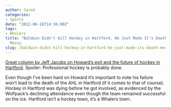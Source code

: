 ```yaml
---
author: Jared
categories:
- Sports
date: "2012-06-26T14:36:00Z"
tags:
- Whalers
title: "Baldwin Didn't Kill Hockey in Hartford, He Just Made It's Death"
  Messy
slug: /baldwin-didnt-kill-hockey-in-hartford-he-just-made-its-death-messy/
---
```

[Great column by Jeff Jacobs on Howard’s exit and the future of hockey in Hartford](https://www.courant.com/sports/hockey/hc-xpm-2012-06-27-hc-jacobs-howard-baldwin-column-0627-20120627-story.html). Spoiler: Professional hockey is probably done.

Even though I’ve been hard on Howard it’s important to note his failure won’t lead to the death of the AHL in Hartford (if it comes to that of course). Hockey in Hartford was dying before he got involved, as evidenced by the Wolfpack’s declining attendance even though the team remained successful on the ice. Hartford isn’t a hockey town, it’s a Whalers town.